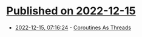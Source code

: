 # [Published on 2022-12-15](index.md)

* [2022-12-15, 07:16:24](https://lobste.rs/s/0cetuz/coroutines_as_threads) - [Coroutines As Threads](https://dmitrykandalov.com/coroutines-as-threads)
